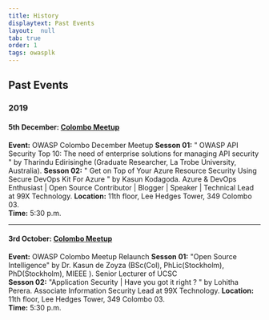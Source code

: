 ```yaml
---
title: History
displaytext: Past Events
layout:  null
tab: true
order: 1
tags: owasplk
---
```


## Past Events

### 2019

####  5th December: [Colombo Meetup](https://www.meetup.com/colombo-security-meetup/events/266658163/) 
**Event:** OWASP Colombo December Meetup 
**Sesson 01:** " OWASP API Security Top 10: The need of enterprise solutions for managing API security " by Tharindu Edirisinghe (Graduate Researcher, La Trobe University, Australia).
**Sesson 02:** " Get on Top of Your Azure Resource Security Using Secure DevOps Kit For Azure " by Kasun Kodagoda. Azure & DevOps Enthusiast | Open Source Contributor | Blogger | Speaker | Technical Lead at 99X Technology.
**Location:** 11th floor, Lee Hedges Tower, 349 Colombo 03.  
**Time:** 5:30 p.m.    

-------------

####  3rd October: [Colombo Meetup](https://www.meetup.com/colombo-security-meetup/events/265089512/) 
**Event:** OWASP Colombo Meetup Relaunch
**Sesson 01:** "Open Source Intelligence" by Dr. Kasun de Zoyza (BSc(Col), PhLic(Stockholm), PhD(Stockholm), MIEEE ). Senior Lecturer of UCSC  
**Sesson 02:** "Application Security | Have you got it right ? " by Lohitha Perera. Associate Information Security Lead at 99X Technology.
**Location:** 11th floor, Lee Hedges Tower, 349 Colombo 03.  
**Time:** 5:30 p.m.    
